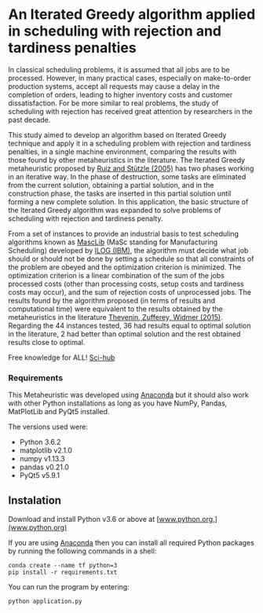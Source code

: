 # An Iterated Greedy algorithm applied in scheduling with rejection and tardiness penalties

In classical scheduling problems, it is assumed that all jobs are to be processed. However, in many practical cases, especially on make-to-order production systems, accept all requests may cause a delay in the completion of orders, leading to higher inventory costs and customer dissatisfaction. For be more similar to real problems, the study of scheduling with rejection has received great attention by researchers in the past decade. 

This study aimed to develop an algorithm based on Iterated Greedy technique and apply it in a scheduling problem with rejection and tardiness penalties, in a single machine environment, comparing the results with those found by other metaheuristics in the literature.
The Iterated Greedy metaheuristic proposed by [Ruiz and Stützle (2005)](http://www.sciencedirect.com/science/article/pii/S0377221706008277) has two phases working in an iterative way. In the phase of destruction, some tasks are eliminated from the current solution, obtaining a partial solution, and in the construction phase, the tasks are inserted in this partial solution until forming a new complete solution. In this application, the basic structure of the Iterated Greedy algorithm was expanded to solve problems of scheduling with rejection and tardiness penalty.

From a set of instances to provide an industrial basis to test scheduling algorithms known as [MascLib](https://www.researchgate.net/publication/281228499_Towards_an_industrial_Manufacturing_Scheduling_Problem_and_Test_Bed) (MaSc standing for Manufacturing Scheduling) developed by [ILOG (IBM)](https://www-01.ibm.com/software/info/ilog/), the algorithm must decide what job should or should not be done by setting a schedule so that all constraints of the problem are obeyed and the optimization criterion is minimized. The optimization criterion is a linear combination of the sum of the jobs processed costs (other than processing costs, setup costs and tardiness costs may occur), and the sum of rejection costs of unprocessed jobs. The results found by the algorithm proposed (in terms of results and computational time) were equivalent to the results obtained by the metaheuristics in the literature [Thevenin, Zufferey, Widmer (2015)](https://link.springer.com/article/10.1007/s10951-014-0395-8). Regarding the 44 instances tested, 36 had results equal to optimal solution in the literature, 2 had better than optimal solution and the rest obtained results close to optimal. 

Free knowledge for ALL!
[Sci-hub](http://sci-hub.cc/)


### Requirements

This Metaheuristic was developed using [Anaconda](https://www.continuum.io/downloads) but it should also work with other Python installations as long as you have NumPy, Pandas, MatPlotLib and PyQt5 installed.

The versions used were:

* Python 3.6.2
* matplotlib v2.1.0
* numpy v1.13.3
* pandas v0.21.0
* PyQt5 v5.9.1


## Instalation

Download and install Python v3.6 or above at [www.python.org.](www.python.org)

If you are using [Anaconda](https://www.anaconda.com/download/) then you can install all required Python packages by running the following commands in a shell:

    conda create --name tf python=3
    pip install -r requirements.txt
    
You can run the program by entering:

    python application.py